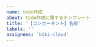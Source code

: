 ```yaml
---
name: todo作成
about: todo作成に関するテンプレート
title: '【コンポーネント】名前'
labels: ''
assignees: 'biki-cloud'
---
```


